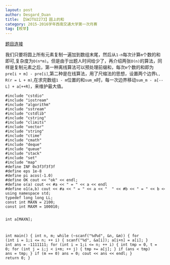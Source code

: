 ```yaml
---
layout: post
author: Desgard_Duan
title: 【SWJTU2273】圆上的和
category: 2015-2016学年西南交通大学第一次月赛
tag: [枚举] 
---
```

[题目连接](http://acm.swjtu.edu.cn/JudgeOnline/showproblem?problem_id=2273)


我们只要将圆上所有元素复制一遍加到数组末尾，然后从`1-n`每次计算`m`个数的和即可,复杂度为`O(n*m)`。但是由于出题人时间给少了，再介绍两张`O(n)`的算法，同样是复制元素之后，第一种离线算法可以预处理前缀和，每次`m`个数的和即为`pre[i + m] - pre[i]`,第二种是在线算法，用了尺缩法的思想，设置两个边界`L, R(r = L + m)`,在求完数组`1 - m`位置的和`sum_m`时，每一次边界移动`sum_m - a[--L] + a[++R]`，来维护最大值。


<div>
<code><pre>
#include "cstdio"
#include "iostream"
#include "algorithm"
#include "sstream"
#include "cstdlib"
#include "cstring"
#include "climits"
#include "vector"
#include "string"
#include "ctime"
#include "cmath"
#include "deque"
#include "queue"
#include "stack"
#include "set"
#include "map"
#define INF 0x3f3f3f3f
#define eps 1e-8
#define pi acos(-1.0)
#define OK cout << "ok" << endl;
#define o(a) cout << #a << " = " << a << endl
#define o1(a,b) cout << #a << " = " << a << "  " << #b << " = " << b << endl
using namespace std;
typedef long long LL;
const int MAXN = 2100;
const int MAXM = 100010;

int a[MAXN];

int main() {
	int n, m;
	while (~scanf("%d%d", &n, &m)) {
		for (int i = 1;i <= n; ++ i) {
			scanf("%d", &a[i]);
			a[i+n] = a[i];
		}
		int ans = -1111111;
		for (int i = 1;i <= n; ++ i) {
			int tmp = 0, t = 0;
			for (int j = i;j < i+m; ++ j) {
				tmp += a[j];
			}
			if (ans < tmp)
				ans = tmp;
		}
		if (m == 0) ans = 0;
		cout << ans << endl;
	}
    return 0;
}
</pre></code>
</div>